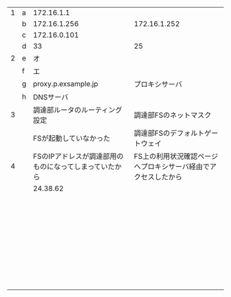 |      |      |                                                        |      |
| ---- | ---- | ------------------------------------------------------ | ---- |
| 1    | a    | 172.16.1.1                                             |      |
|      | b    | 172.16.1.256                                           |172.16.1.252      |
|      | c    | 172.16.0.101                                           |      |
|      | d    | 33                                                     |25      |
| 2    | e    | オ                                                     |      |
|      | f    | エ                                                     |      |
|      | g    | proxy.p.exsample.jp                                    |プロキシサーバ      |
|      | h    | DNSサーバ                                              |      |
| 3    |      | 調達部ルータのルーティング設定                         |調達部FSのネットマスク      |
|      |      | FSが起動していなかった                                 |調達部FSのデフォルトゲートウェイ      |
| 4    |      | FSのIPアドレスが調達部用のものになってしまっていたから |FS上の利用状況確認ページへプロキシサーバ経由でアクセスしたから      |
|      |      | 24.38.62                                               |      |
|      |      |                                                        |      |
|      |      |                                                        |      |
|      |      |                                                        |      |
|      |      |                                                        |      |
|      |      |                                                        |      |
|      |      |                                                        |      |
|      |      |                                                        |      |
|      |      |                                                        |      |
|      |      |                                                        |      |
|      |      |                                                        |      |
|      |      |                                                        |      |
|      |      |                                                        |      |
|      |      |                                                        |      |
|      |      |                                                        |      |
|      |      |                                                        |      |
|      |      |                                                        |      |
|      |      |                                                        |      |
|      |      |                                                        |      |
|      |      |                                                        |      |
|      |      |                                                        |      |
|      |      |                                                        |      |
|      |      |                                                        |      |
|      |      |                                                        |      |
|      |      |                                                        |      |
|      |      |                                                        |      |
|      |      |                                                        |      |
|      |      |                                                        |      |
|      |      |                                                        |      |
|      |      |                                                        |      |
|      |      |                                                        |      |
|      |      |                                                        |      |
|      |      |                                                        |      |
|      |      |                                                        |      |
|      |      |                                                        |      |
|      |      |                                                        |      |
|      |      |                                                        |      |
|      |      |                                                        |      |
